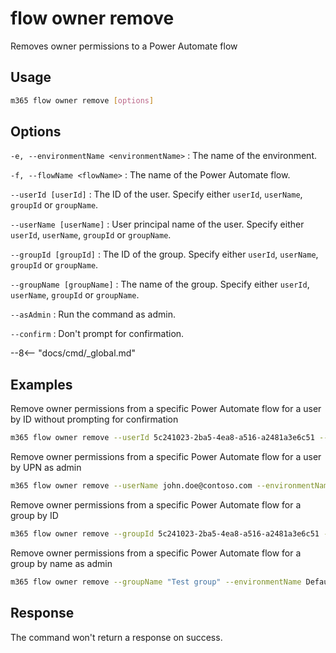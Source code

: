 # flow owner remove

Removes owner permissions to a Power Automate flow

## Usage

```sh
m365 flow owner remove [options]
```

## Options

`-e, --environmentName <environmentName>`
: The name of the environment.

`-f, --flowName <flowName>`
: The name of the Power Automate flow.

`--userId [userId]`
: The ID of the user. Specify either `userId`, `userName`, `groupId` or `groupName`.

`--userName [userName]`
: User principal name of the user. Specify either `userId`, `userName`, `groupId` or `groupName`.

`--groupId [groupId]`
: The ID of the group. Specify either `userId`, `userName`, `groupId` or `groupName`.

`--groupName [groupName]`
: The name of the group. Specify either `userId`, `userName`, `groupId` or `groupName`.

`--asAdmin`
: Run the command as admin.

`--confirm`
: Don't prompt for confirmation.

--8<-- "docs/cmd/_global.md"

## Examples

Remove owner permissions from a specific Power Automate flow for a user by ID without prompting for confirmation

```sh
m365 flow owner remove --userId 5c241023-2ba5-4ea8-a516-a2481a3e6c51 --environmentName Default-c5a5d746-3520-453f-8a69-780f8e44917e --flowName 72f2be4a-78c1-4220-a048-dbf557296a72 --confirm
```

Remove owner permissions from a specific Power Automate flow for a user by UPN as admin

```sh
m365 flow owner remove --userName john.doe@contoso.com --environmentName Default-c5a5d746-3520-453f-8a69-780f8e44917e --flowName 72f2be4a-78c1-4220-a048-dbf557296a72 --asAdmin
```

Remove owner permissions from a specific Power Automate flow for a group by ID

```sh
m365 flow owner remove --groupId 5c241023-2ba5-4ea8-a516-a2481a3e6c51 --environmentName Default-c5a5d746-3520-453f-8a69-780f8e44917e --flowName 72f2be4a-78c1-4220-a048-dbf557296a72
```

Remove owner permissions from a specific Power Automate flow for a group by name as admin

```sh
m365 flow owner remove --groupName "Test group" --environmentName Default-c5a5d746-3520-453f-8a69-780f8e44917e --flowName 72f2be4a-78c1-4220-a048-dbf557296a72 --asAdmin
```

## Response

The command won't return a response on success.
